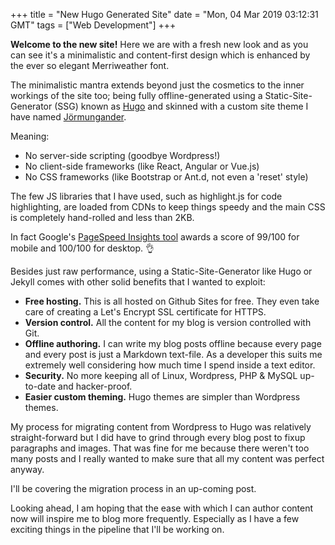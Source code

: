 +++
title = "New Hugo Generated Site"
date = "Mon, 04 Mar 2019 03:12:31 GMT"
tags = ["Web Development"]
+++

**Welcome to the new site!** Here we are with a fresh new look and as you can see it's a minimalistic and content-first design which is enhanced by the ever so elegant Merriweather font.

The minimalistic mantra extends beyond just the cosmetics to the inner workings of the site too; being fully offline-generated using a Static-Site-Generator (SSG) known as [Hugo](https://gohugo.io/) and skinned with a custom site theme I have named [Jörmungander](https://github.com/daveagill/jormungandr).

Meaning:

* No server-side scripting (goodbye Wordpress!)
* No client-side frameworks (like React, Angular or Vue.js)
* No CSS frameworks (like Bootstrap or Ant.d, not even a 'reset' style)

The few JS libraries that I have used, such as highlight.js for code highlighting, are loaded from CDNs to keep things speedy and the main CSS is completely hand-rolled and less than 2KB.

In fact Google's [PageSpeed Insights tool](https://developers.google.com/speed/pagespeed/insights/?url=https%3A%2F%2Fdavegill.io%2F) awards a score of 99/100 for mobile and 100/100 for desktop. 👌

Besides just raw performance, using a Static-Site-Generator like Hugo or Jekyll comes with other solid benefits that I wanted to exploit:

* **Free hosting.** This is all hosted on Github Sites for free. They even take care of creating a Let's Encrypt SSL certificate for HTTPS.
* **Version control.** All the content for my blog is version controlled with Git.
* **Offline authoring.** I can write my blog posts offline because every page and every post is just a Markdown text-file. As a developer this suits me extremely well considering how much time I spend inside a text editor.
* **Security.** No more keeping all of Linux, Wordpress, PHP & MySQL up-to-date and hacker-proof.
* **Easier custom theming.** Hugo themes are simpler than Wordpress themes.

My process for migrating content from Wordpress to Hugo was relatively straight-forward but I did have to grind through every blog post to fixup paragraphs and images. That was fine for me because there weren't too many posts and I really wanted to make sure that all my content was perfect anyway.

I'll be covering the migration process in an up-coming post.

Looking ahead, I am hoping that the ease with which I can author content now will inspire me to blog more frequently. Especially as I have a few exciting things in the pipeline that I'll be working on.